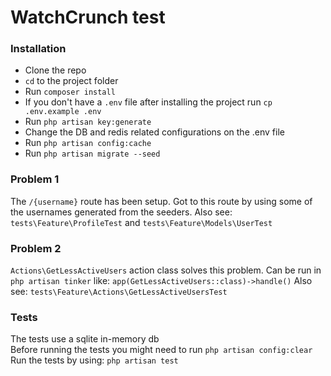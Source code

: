 # WatchCrunch test

### Installation
- Clone the repo
- `cd` to the project folder
- Run `composer install`
- If you don't have a `.env` file after installing the project run `cp .env.example .env`
- Run `php artisan key:generate`
- Change the DB and redis related configurations on the .env file
- Run `php artisan config:cache`
- Run `php artisan migrate --seed`

### Problem 1
The `/{username}` route has been setup. Got to this route by using some of the usernames generated from the seeders.
Also see: `tests\Feature\ProfileTest` and `tests\Feature\Models\UserTest`

### Problem 2
`Actions\GetLessActiveUsers` action class solves this problem. Can be run in `php artisan tinker` like: `app(GetLessActiveUsers::class)->handle()`
Also see: `tests\Feature\Actions\GetLessActiveUsersTest`

### Tests
The tests use a sqlite in-memory db  
Before running the tests you might need to run `php artisan config:clear`   
Run the tests by using: `php artisan test`
